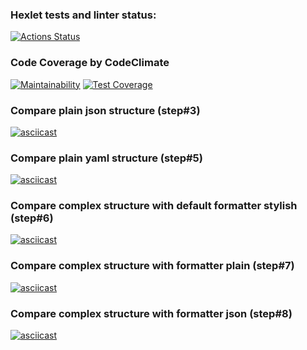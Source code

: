 ### Hexlet tests and linter status:
[![Actions Status](https://github.com/malevka/frontend-project-lvl2/workflows/hexlet-check/badge.svg)](https://github.com/malevka/frontend-project-lvl2/actions)

### Code Coverage by CodeClimate
[![Maintainability](https://api.codeclimate.com/v1/badges/da3979974696718a255a/maintainability)](https://codeclimate.com/github/malevka/frontend-project-lvl2/maintainability)
[![Test Coverage](https://api.codeclimate.com/v1/badges/da3979974696718a255a/test_coverage)](https://codeclimate.com/github/malevka/frontend-project-lvl2/test_coverage)

### Compare plain json structure (step#3)
[![asciicast](https://asciinema.org/a/405102.svg)](https://asciinema.org/a/405102)

### Compare plain yaml structure (step#5)
[![asciicast](https://asciinema.org/a/405103.svg)](https://asciinema.org/a/405103)

### Compare complex structure with default formatter stylish (step#6)
[![asciicast](https://asciinema.org/a/405104.svg)](https://asciinema.org/a/405104)

### Compare complex structure with formatter plain (step#7)
[![asciicast](https://asciinema.org/a/405105.svg)](https://asciinema.org/a/405105)

### Compare complex structure with formatter json (step#8)
[![asciicast](https://asciinema.org/a/405107.svg)](https://asciinema.org/a/405107)
